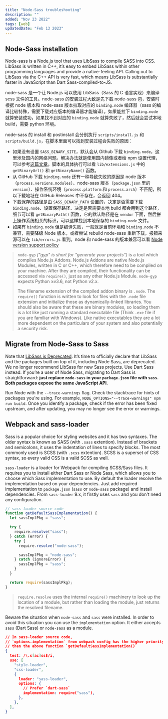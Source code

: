 ```yaml
---
title: "Node-Sass troubleshooting"
description: ""
added: "Nov 23 2022"
tags: [web]
updatedDate: "Feb 13 2023"
---
```


## Node-Sass installation
Node-sass is a Node.js tool that uses LibSass to compile SASS into CSS. LibSass is written in C++, it’s easy to embed LibSass within other programming languages and provide a native-feeling API. Calling out to LibSass via the C++ API is very fast, which means LibSass is substantially faster in JavaScript than Dart Sass-compiled-to-JS.

node-sass 是一个让 Node.js 可以使用 LibSass（Sass 的 C 语言实现）来编译 scss 文件的工具。node-sass 的安装过程大致是先下载 node-sass 包，安装时根据 node 版本和 node-sass 版本拉取对应的 `binding.node` 编译器（sass 的编译比较特殊，需要下载对应版本的编译器才能编译）。如果能拉下 `binding.node` 就算安装成功，如果找不到对应的 `binding.node` 就算失败了，然后就会尝试本地 build，需要 python 环境。

node-sass 的 install 和 postinstall 会分别执行 `scripts/install.js` 和 `scripts/build.js`，在脚本里面可以找到安装过程会失败的原因： 
- 如果没有设置 `SASS_BINARY_SITE`，默认会从 Github 下载 `binding.node`，这里涉及国内的网络问题。解决办法就是使用国内镜像或者给 npm 设置代理，可以参考[这篇文章](https://juejin.cn/post/6946530710324772878)。脚本的具体执行可以看 `lib/extensions.js` 中的 `getBinaryUrl()` 和 `getBinaryName()` 函数。
- 从 GitHub 下载 `binding.node` 还有一种导致失败的原因是 node 版本（`process.versions.modules`）、node-sass 版本（`package.json` 里的 `version`）、操作系统环境（`process.platform` 和 `process.arch`）不匹配，所以下载地址在 GitHub Releases 中不存在，会返回 404。
- 下载保存的路径是由 `SASS_BINARY_PATH` 设置的，决定是否需要下载 `binding.node`、设置保存路径、决定是否需要本地 build 都会用到这个路径，细节可以看 `getBinaryPath()` 函数，它的默认路径是在 `vendor` 下面，然后拼上操作系统相关的标识，可以这样找到本地保存的 `binding.node` 文件。
- 如果有 `binding.node` 但是编译失败，一般就是当前环境和 `binding.node` 不兼容，需要降级 Node 版本，或者尝试 rebuild node-sass 重新下载，报错来源可以在 `lib/errors.js` 看到。node 和 node-sass 的版本兼容可以看 [Node version support policy](https://github.com/sass/node-sass#node-version-support-policy)

> `node-gyp` *("gyp" is short for "generate your projects")* is a tool which compiles Node.js Addons. Node.js Addons are native Node.js Modules, written in C or C++, which therefore need to be compiled on your machine. After they are compiled, their functionality can be accessed via `require()`, just as any other Node.js Module. `node-gyp` expects Python ≥v3.6, not Python v2.x.
>
> The filename extension of the compiled addon binary is `.node`. The `require()` function is written to look for files with the `.node` file extension and initialize those as dynamically-linked libraries. You should also be aware that these are binary modules, so loading them is a lot like just running a standard executable file (Think `.exe` file if you are familiar with Windows). Like native executables they are a lot more dependent on the particulars of your system and also potentially a security risk.

## Migrate from Node-Sass to Sass
Note that [LibSass is Deprecated](https://sass-lang.com/blog/libsass-is-deprecated). It’s time to officially declare that LibSass and the packages built on top of it, including Node Sass, are deprecated. We no longer recommend LibSass for new Sass projects. Use Dart Sass instead. If you’re a user of Node Sass, migrating to Dart Sass is straightforward: **just replace `node-sass` in your `package.json` file with `sass`. Both packages expose the same JavaScript API**.

Run Node with the `--trace-warnings` flag. Check the stacktrace for hints of packages you're using. For example, `NODE_OPTIONS="--trace-warnings" npm run build`. Once you identify a package, check if the error has been fixed upstream, and after updating, you may no longer see the error or warnings.

## Webpack and sass-loader
Sass is a popular choice for styling websites and it has two syntaxes. The older syntax is known as SASS (with `.sass` extention). Instead of brackets and semicolons, it uses the indentation of lines to specify blocks. The most commonly used is SCSS (with `.scss` extention). SCSS is a superset of CSS syntax, so every valid CSS is a valid SCSS as well.

`sass-loader` is a loader for Webpack for compiling SCSS/Sass files. It requires you to install either Dart Sass or Node Sass, which allows you to choose which Sass implementation to use. By default the loader resolve the implementation based on your dependencies. Just add required implementation to `package.json` (`sass` or `node-sass` package) and install dependencies. From `sass-loader` 9.x, it firstly uses `sass` and you don't need any configuration. 

```js
// sass-loader source code
function getDefaultSassImplementation() {
  let sassImplPkg = "sass";

  try {
    require.resolve("sass");
  } catch (error) {
    try {
      require.resolve("node-sass");

      sassImplPkg = "node-sass";
    } catch (ignoreError) {
      sassImplPkg = "sass";
    }
  }

  return require(sassImplPkg);
}
```

> `require.resolve` uses the internal `require()` machinery to look up the location of a module, but rather than loading the module, just returns the resolved filename.

Beware the situation when `node-sass` and `sass` were installed. In order to avoid this situation you can use the `implementation` option. It either accepts `sass` (Dart Sass) or `node-sass` as a module.

```json
// In sass-loader source code, 
// `options.implementation` from webpack config has the higher priority
// than the above function `getDefaultSassImplementation()`
{
  test: /\.s[ac]ss$/i,
  use: [
    "style-loader",
    "css-loader",
    {
      loader: "sass-loader",
      options: {
        // Prefer `dart-sass`
        implementation: require("sass"),
      },
    },
  ],
}
```
